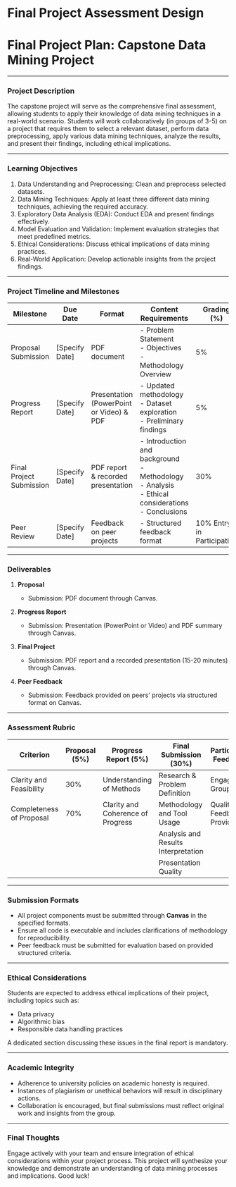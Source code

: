 Final Project Assessment Design
===============================

# Final Project Plan: Capstone Data Mining Project

---

### Project Description
The capstone project will serve as the comprehensive final assessment, allowing students to apply their knowledge of data mining techniques in a real-world scenario. Students will work collaboratively (in groups of 3-5) on a project that requires them to select a relevant dataset, perform data preprocessing, apply various data mining techniques, analyze the results, and present their findings, including ethical implications.

---

### Learning Objectives
1. Data Understanding and Preprocessing: Clean and preprocess selected datasets.
2. Data Mining Techniques: Apply at least three different data mining techniques, achieving the required accuracy.
3. Exploratory Data Analysis (EDA): Conduct EDA and present findings effectively.
4. Model Evaluation and Validation: Implement evaluation strategies that meet predefined metrics.
5. Ethical Considerations: Discuss ethical implications of data mining practices.
6. Real-World Application: Develop actionable insights from the project findings.

---

### Project Timeline and Milestones

| Milestone            | Due Date          | Format                                    | Content Requirements                                                                 | Grading (%)    |
|---------------------|-------------------|-------------------------------------------|--------------------------------------------------------------------------------------|----------------|
| Proposal Submission  | [Specify Date]    | PDF document                             | - Problem Statement<br>- Objectives<br>- Methodology Overview                      | 5%             |
| Progress Report      | [Specify Date]    | Presentation (PowerPoint or Video) & PDF| - Updated methodology<br>- Dataset exploration<br>- Preliminary findings           | 5%             |
| Final Project Submission | [Specify Date] | PDF report & recorded presentation       | - Introduction and background<br>- Methodology<br>- Analysis<br>- Ethical considerations<br>- Conclusions | 30%            |
| Peer Review          | [Specify Date]    | Feedback on peer projects                | - Structured feedback format                                                        | 10% Entry in Participation |

---

### Deliverables
1. **Proposal**
   - Submission: PDF document through Canvas.
  
2. **Progress Report**
   - Submission: Presentation (PowerPoint or Video) and PDF summary through Canvas.

3. **Final Project**
   - Submission: PDF report and a recorded presentation (15-20 minutes) through Canvas.

4. **Peer Feedback**
   - Submission: Feedback provided on peers' projects via structured format on Canvas.

---

### Assessment Rubric

| Criterion                     | Proposal (5%)        | Progress Report (5%)      | Final Submission (30%)                | Participation/Peer Feedback (20%)   |
|------------------------------|----------------------|---------------------------|---------------------------------------|--------------------------------------|
| Clarity and Feasibility      | 30%                  | Understanding of Methods  | Research & Problem Definition         | Engagement in Group Discussions      |
| Completeness of Proposal      | 70%                  | Clarity and Coherence of Progress | Methodology and Tool Usage           | Quality of Feedback Provided         |
|                              |                      |                           | Analysis and Results Interpretation  |                                      |
|                              |                      |                           | Presentation Quality                  |                                      |

---

### Submission Formats
- All project components must be submitted through **Canvas** in the specified formats.
- Ensure all code is executable and includes clarifications of methodology for reproducibility.
- Peer feedback must be submitted for evaluation based on provided structured criteria.

---

### Ethical Considerations
Students are expected to address ethical implications of their project, including topics such as:
- Data privacy
- Algorithmic bias
- Responsible data handling practices

A dedicated section discussing these issues in the final report is mandatory.

---

### Academic Integrity
- Adherence to university policies on academic honesty is required.
- Instances of plagiarism or unethical behaviors will result in disciplinary actions.
- Collaboration is encouraged, but final submissions must reflect original work and insights from the group.

---

### Final Thoughts
Engage actively with your team and ensure integration of ethical considerations within your project process. This project will synthesize your knowledge and demonstrate an understanding of data mining processes and implications. Good luck!